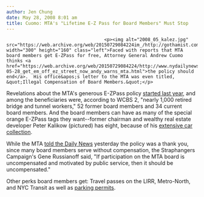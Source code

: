 ```yaml
---
author: Jen Chung
date: May 28, 2008 8:01 am
title: Cuomo: MTA's "Lifetime E-Z Pass for Board Members" Must Stop
---
```


	
										<p><img alt="2008_05_kalez.jpg" src="https://web.archive.org/web/20150729084224im_/http://gothamist.com/attachments/jen/2008_05_kalez.jpg" width="300" height="160" class="left">Faced with reports that MTA board members get E-ZPass for free, Attorney General Andrew Cuomo thinks <a href="https://web.archive.org/web/20150729084224/http://www.nydailynews.com/news/2008/05/28/2008-05-28_get_em_off_ez_street_now_andy_warns_mta.html">the policy should end</a>.  His office&apos;s letter to the MTA was even titled, &quot;Illegal Compensation of Board Members.&quot;</p>

<p>Revelations about the MTA&apos;s generous E-ZPass policy <a href="https://web.archive.org/web/20150729084224/http://wcbstv.com/local/mta.ez.pass.2.569988.html">started last year</a>, and among the beneficiaries were, according to WCBS 2, &quot;nearly 1,000 retired bridge and tunnel workers,&quot; 52 former board members and 34 current board members.  And the board members can have as many of the special orange E-ZPass tags they want--former chairman and wealthy real estate developer Peter Kalikow (pictured) has eight, because of his <a href="https://web.archive.org/web/20150729084224/http://www.tomyang.net/cars/ferrari.html?http://www.tomyang.net/cars/ferrari203.htm">extensive car collection</a>.</p>

<p>While the MTA <a href="https://web.archive.org/web/20150729084224/http://www.nydailynews.com/ny_local/2008/05/27/2008-05-27_kalikow__mta_cronies_get_passes_for_life.html">told the Daily News</a> yesterday the policy was a thank you, since many board members serve without compensation, the Straphangers Campaign&apos;s Gene Russianoff said, &quot;If participation on the MTA board is uncompensated and motivated by public service, then it should be uncompensated.&quot; </p>

<p>Other perks board members get: Travel passes on the LIRR, Metro-North, and NYC Transit as well as <a href="https://web.archive.org/web/20150729084224/http://gothamist.com/2008/04/08/beatle_babes_mt.php">parking permits</a>.</p>					
										
									
				